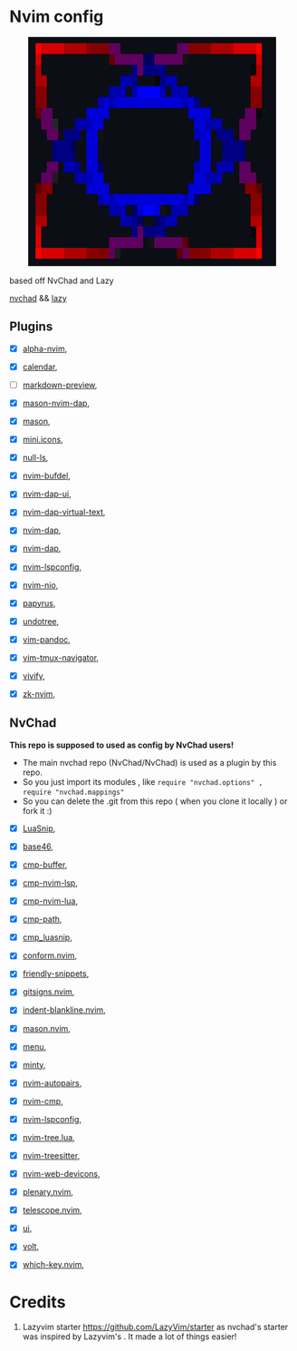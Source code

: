 # Nvim config

<p align="center">
  <img src="logo.png" />
</p>

based off NvChad and Lazy

[nvchad](https://github.com/nvchad/nvchad) && 
[lazy](https://github.com/folke/lazy.nvim)


## Plugins
- [x] [alpha-nvim](https://github.com/goolord/alpha-nvim),
- [x] [calendar](https://github.com/itchyny/calendar.vim),
- [ ] [markdown-preview](https://github.com/iamcco/markdown-preview.nvim),
- [x] [mason-nvim-dap](https://github.com/jay-babu/mason-nvim-dap),
- [x] [mason](https://github.com/williamboman/mason.nvim),
- [x] [mini.icons](https://github.com/echasnovski/mini.icons),
- [x] [null-ls](https://github.com/jose-elias-alvarez/null-ls.nvim),
- [x] [nvim-bufdel](https://github.com/ojroques/nvim-bufdel),
- [x] [nvim-dap-ui](https://github.com/rcarriga/nvim-dap-ui),
- [x] [nvim-dap-virtual-text](https://github.com/theHamsta/nvim-dap-virtual-text),
- [x] [nvim-dap](https://github.com/mfussenegger/nvim-dap),
- [x] [nvim-dap](https://github.com/mfussenegger/nvim-dap.nvim),
- [x] [nvim-lspconfig](https://github.com/neovim/nvim-lspconfig),
- [x] [nvim-nio](https://github.com/nvim-neotest/nvim-nio),
- [x] [papyrus](https://github.com/abeleinin/papyrus),
- [x] [undotree](https://github.com/mbbill/undotree),
- [x] [vim-pandoc](https://github.com/vim-pandoc/vim-pandoc),
- [x] [vim-tmux-navigator](https://github.com/christoomey/vim-tmux-navigator),
- [x] [vivify](https://github.com/jannis-baum/vivify),
- [x] [zk-nvim](https://github.com/zk-org/zk-nvim),


## NvChad

**This repo is supposed to used as config by NvChad users!**
-   The main nvchad repo (NvChad/NvChad) is used as a plugin by this repo.
-   So you just import its modules , like `require "nvchad.options" , require "nvchad.mappings"`
-   So you can delete the .git from this repo ( when you clone it locally ) or fork it :)

- [x] [LuaSnip](https://github.com/L3MON4D3/LuaSnip),
- [x] [base46](https://github.com/nvchad/base46),
- [x] [cmp-buffer](https://github.com/hrsh7th/cmp-buffer),
- [x] [cmp-nvim-lsp](https://github.com/hrsh7th/cmp-nvim-lsp),
- [x] [cmp-nvim-lua](https://github.com/hrsh7th/cmp-nvim-lua),
- [x] [cmp-path](https://github.com/hrsh7th/cmp-path),
- [x] [cmp_luasnip](https://github.com/saadparwaiz1/cmp_luasnip),
- [x] [conform.nvim](https://github.com/stevearc/conform.nvim),
- [x] [friendly-snippets](https://github.com/rafamadriz/friendly-snippets),
- [x] [gitsigns.nvim](https://github.com/lewis6991/gitsigns.nvim),
- [x] [indent-blankline.nvim](https://github.com/lukas-reineke/indent-blankline.nvim),
- [x] [mason.nvim](https://github.com/williamboman/mason.nvim),
- [x] [menu](https://github.com/nvzone/menu),
- [x] [minty](https://github.com/nvzone/minty),
- [x] [nvim-autopairs](https://github.com/windwp/nvim-autopairs),
- [x] [nvim-cmp](https://github.com/hrsh7th/nvim-cmp),
- [x] [nvim-lspconfig](https://github.com/neovim/nvim-lspconfig),
- [x] [nvim-tree.lua](https://github.com/nvim-tree/nvim-tree.lua),
- [x] [nvim-treesitter](https://github.com/nvim-treesitter/nvim-treesitter),
- [x] [nvim-web-devicons](https://github.com/nvim-tree/nvim-web-devicons),
- [x] [plenary.nvim](https://github.com/nvim-lua/plenary.nvim),
- [x] [telescope.nvim](https://github.com/nvim-telescope/telescope.nvim),
- [x] [ui](https://github.com/nvchad/ui),
- [x] [volt](https://github.com/nvzone/volt),
- [x] [which-key.nvim](https://github.com/folke/which-key.nvim),



# Credits

1)  Lazyvim starter https://github.com/LazyVim/starter as nvchad's starter was inspired by Lazyvim's . It made a lot of things easier!
